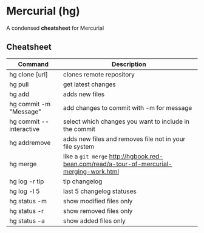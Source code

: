 # Mercurial (hg)

A condensed **cheatsheet** for Mercurial

## Cheatsheet

Command | Description
-------- | -----------
hg clone [url] | clones remote repository
hg pull | get latest changes
hg add | adds new files
hg commit -m "Message" | add changes to commit with -m for message
hg commit --interactive | select which changes you want to include in the commit
hg addremove | adds new files and removes file not in your file system
hg merge | like a ```git merge``` http://hgbook.red-bean.com/read/a-tour-of-mercurial-merging-work.html
hg log -r tip | tip changelog
hg log -l 5 | last 5 changelog statuses
hg status -m | show modified files only
hg status -r | show removed files only
hg status -a | show added files only
